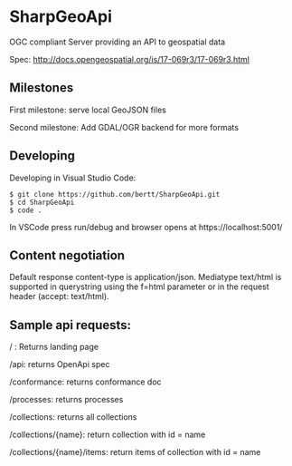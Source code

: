 # SharpGeoApi

OGC compliant Server providing an API to geospatial data 

Spec: http://docs.opengeospatial.org/is/17-069r3/17-069r3.html

## Milestones

First milestone: serve local GeoJSON files 

Second milestone: Add GDAL/OGR backend for more formats 

## Developing

Developing in Visual Studio Code:

```
$ git clone https://github.com/bertt/SharpGeoApi.git
$ cd SharpGeoApi
$ code .
```

In VSCode press run/debug and browser opens at https://localhost:5001/

## Content negotiation

Default response content-type is application/json. Mediatype text/html is supported in querystring using the f=html parameter or in the request header (accept: text/html).

## Sample api requests:

/ : Returns landing page

/api: returns OpenApi spec

/conformance: returns conformance doc

/processes: returns processes 

/collections: returns all collections

/collections/{name}: return collection with id = name

/collections/{name}/items: return items of collection with id = name
